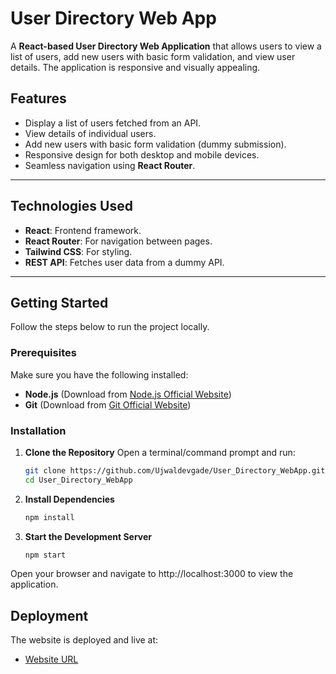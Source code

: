 # User Directory Web App

A **React-based User Directory Web Application** that allows users to view a list of users, add new users with basic form validation, and view user details. The application is responsive and visually appealing.

## Features
- Display a list of users fetched from an API.
- View details of individual users.
- Add new users with basic form validation (dummy submission).
- Responsive design for both desktop and mobile devices.
- Seamless navigation using **React Router**.

---

## Technologies Used
- **React**: Frontend framework.
- **React Router**: For navigation between pages.
- **Tailwind CSS**: For styling.
- **REST API**: Fetches user data from a dummy API.

---

## Getting Started

Follow the steps below to run the project locally.

### Prerequisites
Make sure you have the following installed:
- **Node.js** (Download from [Node.js Official Website](https://nodejs.org/))
- **Git** (Download from [Git Official Website](https://git-scm.com/))

### Installation

1. **Clone the Repository**
   Open a terminal/command prompt and run:
   ```bash
   git clone https://github.com/Ujwaldevgade/User_Directory_WebApp.git
   cd User_Directory_WebApp


2. **Install Dependencies**
   ```bash
   npm install

3. **Start the Development Server**
   ```bash
   npm start

Open your browser and navigate to http://localhost:3000 to view the application.

## Deployment

The website is deployed and live at:

- [Website URL](https://your-deployment-link.com)
